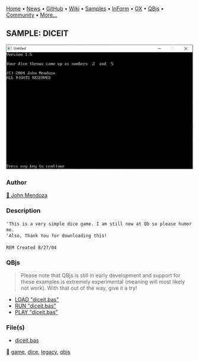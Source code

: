 [Home](https://qb64.com) • [News](../../news.md) • [GitHub](https://github.com/QB64Official/qb64) • [Wiki](https://github.com/QB64Official/qb64/wiki) • [Samples](../../samples.md) • [InForm](../../inform.md) • [GX](../../gx.md) • [QBjs](../../qbjs.md) • [Community](../../community.md) • [More...](../../more.md)

## SAMPLE: DICEIT

![screenshot.png](img/screenshot.png)

### Author

[🐝 John Mendoza](../john-mendoza.md) 

### Description

```text
'This is a very simple dice game. I am still new at Qb so please humor me.
'Also, Thank You for downloading this!

REM Created 8/27/04
```

### QBjs

> Please note that QBjs is still in early development and support for these examples is extremely experimental (meaning will most likely not work). With that out of the way, give it a try!

* [LOAD "diceit.bas"](https://qbjs.org/index.html?src=https://qb64.com/samples/diceit/src/diceit.bas)
* [RUN "diceit.bas"](https://qbjs.org/index.html?mode=auto&src=https://qb64.com/samples/diceit/src/diceit.bas)
* [PLAY "diceit.bas"](https://qbjs.org/index.html?mode=play&src=https://qb64.com/samples/diceit/src/diceit.bas)

### File(s)

* [diceit.bas](src/diceit.bas)

🔗 [game](../game.md), [dice](../dice.md), [legacy](../legacy.md), [qbjs](../qbjs.md)
